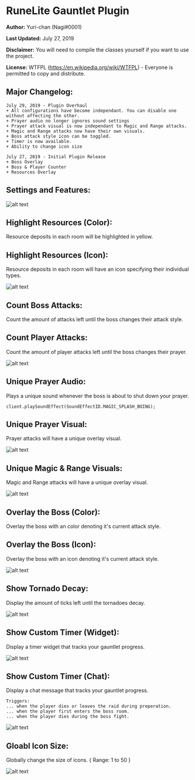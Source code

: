 # RuneLite Gauntlet Plugin
**Author:** Yuri-chan (Nagi#0001)

**Last Updated:** July 27, 2019

**Disclaimer:** You will need to compile the classes yourself if you want to use the project.

**License:** WTFPL (https://en.wikipedia.org/wiki/WTFPL) - Everyone is permitted to copy and distribute.

## Major Changelog:
```
July 29, 2019 - Plugin Overhaul
+ All configurations have become independant. You can disable one without affecting the other.
+ Prayer audio no longer ignores sound settings
+ Prayer attack visual is now independant to Magic and Range attacks.
+ Magic and Range attacks now have their own visuals.
+ Boss attack style icon can be toggled.
+ Timer is now available.
+ Ability to change icon size

July 27, 2019 - Initial Plugin Release
+ Boss Overlay
+ Boss & Player Counter
+ Resources Overlay
```

## Settings and Features:
![alt text](https://www.kthisiscvpv.com/KyqTh1564447070mA2Yl.png)

## Highlight Resources (Color): 
Resource deposits in each room will be highlighted in yellow.

## Highlight Resources (Icon): 
Resource deposits in each room will have an icon specifying their individual types.

![alt text](https://www.kthisiscvpv.com/AA7z61564447413LG9GI.png)

## Count Boss Attacks: 
Count the amount of attacks left until the boss changes their attack style.

## Count Player Attacks: 
Count the amount of player attacks left until the boss changes their prayer.

![alt text](https://www.kthisiscvpv.com/kCDGa1564447914IXMt7.png)

## Unique Prayer Audio: 
Plays a unique sound whenever the boss is about to shut down your prayer.

``client.playSoundEffect(SoundEffectID.MAGIC_SPLASH_BOING);``

## Unique Prayer Visual: 
Prayer attacks will have a unique overlay visual.

![alt text](https://www.kthisiscvpv.com/Irprn1564448139Vaxsp.png)

## Unique Magic & Range Visuals: 
Magic and Range attacks will have a unique overlay visual.

![alt text](https://www.kthisiscvpv.com/Ws1yX1564448168Eympq.png)

## Overlay the Boss (Color): 
Overlay the boss with an color denoting it's current attack style.

## Overlay the Boss (Icon): 
Overlay the boss with an icon denoting it's current attack style.

![alt text](https://www.kthisiscvpv.com/QC2P91564447661A598x.png)

## Show Tornado Decay: 
Display the amount of ticks left until the tornadoes decay.

![alt text](https://www.kthisiscvpv.com/H44wz1564448298tMMS5.png)

## Show Custom Timer (Widget): 
Display a timer widget that tracks your gauntlet progress.

![alt text](https://www.kthisiscvpv.com/hZT4a1564448458EP5y4.png)

## Show Custom Timer (Chat): 
Display a chat message that tracks your gauntlet progress.

```
Triggers:
... when the player dies or leaves the raid during preperation.
... when the player first enters the boss room.
... when the player dies during the boss fight.
```

![alt text](https://www.kthisiscvpv.com/uW8IY1564448575Sn5ze.png)

## Gloabl Icon Size: 
Globally change the size of icons. { Range: 1 to 50 }

![alt text](https://www.kthisiscvpv.com/JQNN71564448951PRMGV.gif)
